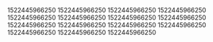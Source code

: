 1522445966250
1522445966250
1522445966250
1522445966250
1522445966250
1522445966250
1522445966250
1522445966250
1522445966250
1522445966250
1522445966250
1522445966250
1522445966250
1522445966250
1522445966250
